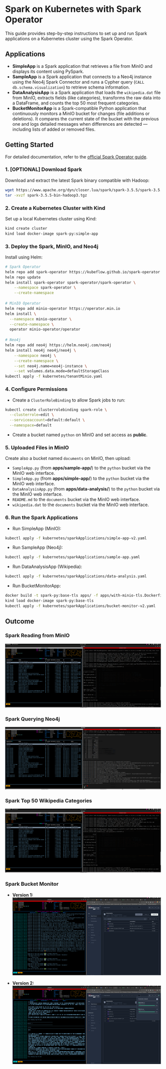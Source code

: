 # Spark on Kubernetes with Spark Operator

This guide provides step-by-step instructions to set up and run Spark applications on a Kubernetes cluster using the Spark Operator. 

## Applications

- **SimpleApp** is a Spark application that retrieves a file from MinIO and displays its content using PySpark.
- **SampleApp** is a Spark application that connects to a Neo4j instance using the Neo4j Spark Connector and runs a Cypher query (`CALL db.schema.visualization`) to retrieve schema information.
- **DataAnalysisApp** is a Spark application that loads the `wikipedia.dat` file from MinIO, extracts fields (like categories), transforms the raw data into a DataFrame, and counts the top 50 most frequent categories.
- **BucketMonitorApp** is a Spark-compatible Python application that continuously monitors a MinIO bucket for changes (file additions or deletions). It compares the current state of the bucket with the previous one and logs detailed messages when differences are detected — including lists of added or removed files.

## Getting Started

For detailed documentation, refer to the [official Spark Operator guide](https://www.kubeflow.org/docs/components/spark-operator/getting-started/).

### 1. [OPTIONAL] Download Spark

Download and extract the latest Spark binary compatible with Hadoop:

```bash
wget https://www.apache.org/dyn/closer.lua/spark/spark-3.5.5/spark-3.5.5-bin-hadoop3.tgz
tar -xvzf spark-3.5.5-bin-hadoop3.tgz
```

### 2. Create a Kubernetes Cluster with Kind

Set up a local Kubernetes cluster using Kind:

```bash
kind create cluster
kind load docker-image spark-py:simple-app
```

### 3. Deploy the Spark, MinIO, and Neo4j

Install using Helm:

```bash
# Spark Operator
helm repo add spark-operator https://kubeflow.github.io/spark-operator
helm repo update
helm install spark-operator spark-operator/spark-operator \
    --namespace spark-operator \
    --create-namespace

# MinIO Operator
helm repo add minio-operator https://operator.min.io
helm install \
  --namespace minio-operator \
  --create-namespace \
  operator minio-operator/operator

# Neo4j
helm repo add neo4j https://helm.neo4j.com/neo4j
helm install neo4j neo4j/neo4j \
    --namespace neo4j \
    --create-namespace \
    --set neo4j.name=neo4j-instance \
    --set volumes.data.mode=defaultStorageClass
kubectl apply -f kubernetes/tenantMinio.yaml
```

### 4. Configure Permissions

- Create a `ClusterRoleBinding` to allow Spark jobs to run:

```bash
kubectl create clusterrolebinding spark-role \
  --clusterrole=edit \
  --serviceaccount=default:default \
  --namespace=default
```

- Create a bucket named `python` on MinIO and set access as **public**.

### 5. Uploaded Files in MinIO

Create also a bucket named `documents` on MinIO, then upload:
- `SampleApp.py` (from **apps/sample-app/**) to the `python` bucket via the MinIO web interface.
- `SimpleApp.py` (from **apps/simple-app/**) to the `python` bucket via the MinIO web interface.
- `DataAnalysisApp.py` (from **apps/data-analysis/**) to the `python` bucket via the MinIO web interface.
- `README.md` to the `documents` bucket via the MinIO web interface.
- `wikipedia.dat` to the `documents` bucket via the MinIO web interface.

### 6. Run the Spark Applications

- Run SimpleApp (MinIO):

```bash
kubectl apply -f kubernetes/sparkApplications/simple-app-v2.yaml
```

- Run SampleApp (Neo4j):

```bash
kubectl apply -f kubernetes/sparkApplications/sample-app.yaml
```

- Run DataAnalysisApp (Wikipedia):

```bash
kubectl apply -f kubernetes/sparkApplications/data-analysis.yaml
```

- Run BucketMonitorApp:

```bash
docker build -t spark-py:base-tls apps/ -f apps/with-minio-tls.Dockerfile
kind load docker-image spark-py:base-tls
kubectl apply -f kubernetes/sparkApplications/bucket-monitor-v2.yaml
```

## Outcome

### Spark Reading from MinIO
![Spark MinIO](./assets/spark-minio.png)

### Spark Querying Neo4j
![Neo4j Connector](./assets/spark-neo4j-connector.png)

### Spark Top 50 Wikipedia Categories
![Spark MinIO](./assets/spark-minio.png)

### Spark Bucket Monitor

- **Version 1:**
![Spark Bucket Monitor](./assets/bucket-monitor-v1.png)

- **Version 2:**
![Spark Bucket Monitor](./assets/bucket-monitor-v2.png)